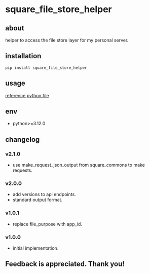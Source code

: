 # square_file_store_helper

## about

helper to access the file store layer for my personal server.

## installation

```shell
pip install square_file_store_helper
```

## usage

[reference python file](./example/example.py)

## env

- python>=3.12.0

## changelog

### v2.1.0

- use make_request_json_output from square_commons to make requests.

### v2.0.0

- add versions to api endpoints.
- standard output format.

### v1.0.1

- replace file_purpose with app_id.

### v1.0.0

- initial implementation.

## Feedback is appreciated. Thank you!
